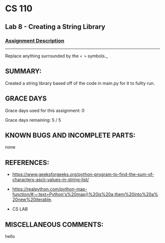 # CS 110
## Lab 8 - Creating a String Library

### [Assignment Description](https://docs.google.com/document/d/1y_jvdf4tiNYyqNEkz-w9HXeigK8qQ45d-E4J1fvDBXk/edit?usp=sharing)

***

Replace anything surrounded by the `< >` symbols._

## SUMMARY:
Created a string library based off of the code in main.py for it to fullty run. 

## GRACE DAYS
Grace days used for this assignment: 0

Grace days remaining: 5 / 5

## KNOWN BUGS AND INCOMPLETE PARTS:
none 

## REFERENCES:
- https://www.geeksforgeeks.org/python-program-to-find-the-sum-of-characters-ascii-values-in-string-list/

- https://realpython.com/python-map-function/#:~:text=Python's%20map()%20is%20a,them%20into%20a%20new%20iterable.

- CS LAB 
## MISCELLANEOUS COMMENTS:
 hello 

